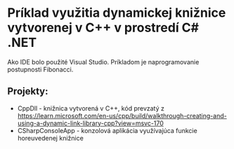 # Príklad využitia dynamickej knižnice vytvorenej v C++ v prostredí C# .NET


Ako IDE bolo použité Visual Studio.
Príkladom je naprogramovanie postupnosti Fibonacci.

## Projekty:
* CppDll - knižnica vytvorená v C++, kód prevzatý z https://learn.microsoft.com/en-us/cpp/build/walkthrough-creating-and-using-a-dynamic-link-library-cpp?view=msvc-170
* CSharpConsoleApp - konzolová aplikácia využívajúca funkcie horeuvedenej knižnice
